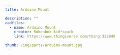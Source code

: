 ```yaml
---
title: Arduino Mount

description: ""
cadfiles:
  - name: Arduino Mount
    creator: Rokenbok kid*spark
    link: https://www.thingiverse.com/thing:322849

thumb: /img/parts/arduino-mount.jpg
---
```

